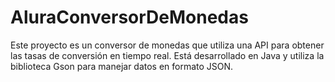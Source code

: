 # AluraConversorDeMonedas
Este proyecto es un conversor de monedas que utiliza una API para obtener las tasas de conversión en tiempo real. Está desarrollado en Java y utiliza la biblioteca Gson para manejar datos en formato JSON.
